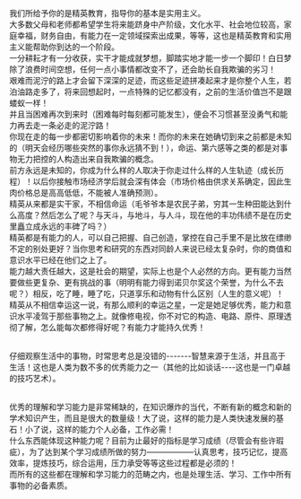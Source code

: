 我们所给予你的是精英教育，指导你的基本是实用主义。<br>
大多数父母和老师都希望学生将来能跻身中产阶级，文化水平、社会地位较高，家庭幸福，财务自由，有能力在一定领域探索出成果，等等，这也是精英教育和实用主义能帮助你到达的一个阶段。<br>
一分耕耘才有一分收获，实干才能成就梦想，脚踏实地才能一步一个脚印！白日梦除了浪费时间空想，任何一点小事情都改变不了，还会助长自我欺骗的劣习！<br>
艰难而泥泞的路上才会留下深深的足迹，而这些足迹拼凑起来才是你整个人生，若泊油路走多了，将来回想起时，一点特殊的记忆都没有，之前的生活价值岂不是跟蝼蚁一样！<br>
并且当困难再次到来时（困难每时每刻都可能发生），便会不习惯甚至没勇气和能力再去走一条必走的泥泞路！<br>
你现在走的每一步都密切影响着你的未来！而你的未来在她确切到来之前都是未知的（明天会经历哪些突然的事你永远猜不到！），命运、第六感等之类的都是对事物无力把控的人构造出来自我欺骗的概念。<br>
前方永远是未知的，你成为什么样的人取决于你走过什么样的人生轨迹（成长历程）！以后你接触市场经济学后就会深有体会（市场价格由供求关系确定，因此生肉价格总是高高低低，不能被人准确预测）。<br>
精英从来都是实干家，不相信命运（毛爷爷本是农民子弟，穷其一生种田能达到什么高度？然后怎么了呢？与天斗，与地斗，与人斗，现在他的丰功伟绩不是在历史里矗立成永远的丰碑了吗？）<br>
精英都是有能力的人，可以自己把握、自己创造，掌控在自己手里不是比放在缥缈不定的别处更好？当你思考和研究的东西对同龄人来说已经太复杂时，你的商值和意识水平已经在他们之上了。<br>
能力越大责任越大，这是社会的期望，实际上也是个人必然的方向。更有能力当然要做些更复杂、更有挑战的事（明明有能力得到诺贝尔奖这个荣誉，为什么不去呢？）相反，吃了睡，睡了吃，只道享乐和动物有什么区别（人生的意义呢）！<br>
精英从不相信幸运这一说，有那么顺利的幸运之星，一定是她足够优秀，能力和意识水平凌驾于那些事物之上。就像修电视，你不对它的构造、电路、原件、原理透彻了解，怎么能每次都修得好呢？有能力才能持久优秀！<br><br>

仔细观察生活中的事物，时常思考总是没错的-------智慧来源于生活，并且高于生活！这也是人类为数不多的优秀能力之一（其他的比如谈话----这也是一门卓越的技巧艺术）。<br><br>

优秀的理解和学习能力是非常稀缺的，在知识爆炸的当代，不断有新的概念和新的学术知识产生，而且是很大的数量级！大了说，这样的能力是人类快速发展的基石！小了说，这样的能力个人必备，工作必需！<br>
什么东西能体现这种能力呢？目前为止最好的指标是学习成绩（尽管会有些许瑕疵），为了达到某个学习成绩所做的努力——————认真思考，技巧记忆，提高效率，提炼技巧，综合运用，压力承受等等这些过程都是必须的！<br>
而所有的这些都在理解和学习能力的范畴之内，也是处理生活、学习、工作中所有事物的必备素质。<br>
